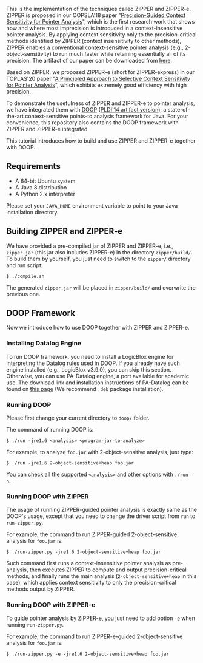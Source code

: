 This is the implementation of the techniques called ZIPPER and ZIPPER-e. ZIPPER is proposed in our OOPSLA'18 paper "[Precision-Guided Context Sensitivity for Pointer Analysis](https://silverbullettt.bitbucket.io/papers/oopsla2018.pdf)", which is the first research work that shows how and where most imprecision is introduced in a context-insensitive pointer analysis. By applying context sensitivity only to the precision-critical methods identified by ZIPPER (context insensitivity to other methods), ZIPPER enables a conventional context-sensitive pointer analysis (e.g., 2-object-sensitivity) to run much faster while retaining essentially all of its precision.
The artifact of our paper can be downloaded from [here](http://www.brics.dk/zipper/OOPSLA18-Artifact-Zipper.tar.gz).

Based on ZIPPER, we proposed ZIPPER-e (short for ZIPPER-express) in our TOPLAS'20 paper "[A Principled Approach to Selective Context Sensitivity for Pointer Analysis](https://silverbullettt.bitbucket.io/papers/toplas2020.pdf)", which exhibits extremely good efficiency with high precision.

To demonstrate the usefulness of ZIPPER and ZIPPER-e to pointer analysis, we have integrated them with [DOOP](https://bitbucket.org/yanniss/doop) ([PLDI'14 artifact version](http://cgi.di.uoa.gr/~smaragd/pldi14ae/pldi14-ae.tgz)), a state-of-the-art context-sensitive points-to analysis framework for Java. For your convenience, this repository also contains the DOOP framework with ZIPPER and ZIPPER-e integrated.

This tutorial introduces how to build and use ZIPPER and ZIPPER-e together with DOOP.


## Requirements

- A 64-bit Ubuntu system
- A Java 8 distribution
- A Python 2.x interpreter

Please set your `JAVA_HOME` environment variable to point to your Java installation directory.


## Building ZIPPER and ZIPPER-e

We have provided a pre-compiled jar of ZIPPER and ZIPPER-e, i.e., `zipper.jar` (this jar also includes ZIPPER-e) in the directory `zipper/build/`. To build them by yourself, you just need to switch to the `zipper/` directory and run script:

`$ ./compile.sh`

The generated `zipper.jar` will be placed in `zipper/build/` and overwrite the previous one.


## DOOP Framework

Now we introduce how to use DOOP together with ZIPPER and ZIPPER-e.

### Installing Datalog Engine

To run DOOP framework, you need to install a LogicBlox engine for interpreting the Datalog rules used in DOOP. If you already have such engine installed (e.g., LogicBlox v3.9.0), you can skip this section. Otherwise, you can use PA-Datalog engine, a port available for academic use. The download link and installation instructions of PA-Datalog can be found on [this page](http://snf-705535.vm.okeanos.grnet.gr/agreement.html) (We recommend `.deb` package installation).

### Running DOOP

Please first change your current directory to `doop/` folder.

The command of running DOOP is:

`$ ./run -jre1.6 <analysis> <program-jar-to-analyze>`

For example, to analyze `foo.jar` with 2-object-sensitive analysis, just type:

`$ ./run -jre1.6 2-object-sensitive+heap foo.jar`

You can check all the supported `<analysis>` and other options with `./run -h`.


### Running DOOP with ZIPPER

The usage of running ZIPPER-guided pointer analysis is exactly same as the DOOP's usage, except that you need to change the driver script from `run` to `run-zipper.py`.

For example, the command to run ZIPPER-guided 2-object-sensitive analysis for `foo.jar` is:

`$ ./run-zipper.py -jre1.6 2-object-sensitive+heap foo.jar`

Such command first runs a context-insensitive pointer analysis as pre-analysis, then executes ZIPPER to compute and output precision-critical methods, and finally runs the main analysis (`2-object-sensitive+heap` in this case), which applies context sensitivity to only the precision-critical methods output by ZIPPER.


### Running DOOP with ZIPPER-e

To guide pointer analysis by ZIPPER-e, you just need to add option `-e` when running `run-zipper.py`.

For example, the command to run ZIPPER-e-guided 2-object-sensitive analysis for `foo.jar` is:

`$ ./run-zipper.py -e -jre1.6 2-object-sensitive+heap foo.jar`
